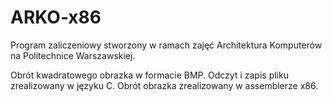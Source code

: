 # ARKO-x86
Program zaliczeniowy stworzony w ramach zajęć Architektura Komputerów na Politechnice Warszawskiej.

Obrót kwadratowego obrazka w formacie BMP. Odczyt i zapis pliku zrealizowany w języku C. Obrót obrazka zrealizowany w assemblerze x86.
